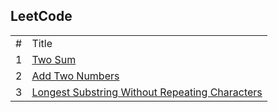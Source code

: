 
## LeetCode

<table>
  <tr>
    <td>#</td>
    <td>Title</td>
  </tr>
  <tr>
    <td>1</td>
    <td><a href="assets/arrays/questions/two_sum/two_sum.js">Two Sum</a></td>
  </tr>
  <tr>
    <td>2</td>
    <td><a href="assets/linked_lists/questions/add_two_numbers/add_two_numbers.js">Add Two Numbers</a></td>
  </tr>
  <tr>
    <td>3</td>
    <td><a href="assets/strings/questions/longest_substring_no_repeats/longest_substring_no_repeats.js">Longest Substring Without Repeating Characters</a></td>
  </tr>
</table>

